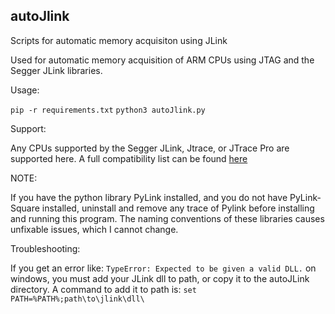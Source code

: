 ## autoJlink
Scripts for automatic memory acquisiton using JLink

Used for automatic memory acquisition of ARM CPUs using JTAG and the Segger JLink libraries. 

Usage:

``` pip -r requirements.txt ```
``` python3 autoJlink.py ```

Support:

Any CPUs supported by the Segger JLink, Jtrace, or JTrace Pro are supported here. A full compatibility list can be found [here](https://www.segger.com/supported-devices/jlink/)

NOTE:

If you have the python library PyLink installed, and you do not have PyLink-Square installed, uninstall and remove any trace of Pylink before installing and running this program. The naming conventions of these libraries causes unfixable issues, which I cannot change. 

Troubleshooting:

If you get an error like: ```TypeError: Expected to be given a valid DLL.``` on windows, you must add your JLink dll to path, or copy it to the autoJLink directory. A command to add it to path is: ```set PATH=%PATH%;path\to\jlink\dll\```

